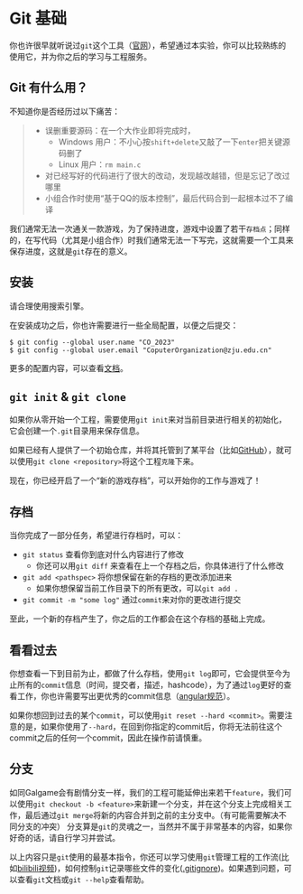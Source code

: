 # Git 基础

你也许很早就听说过`git`这个工具（[官网](https://git-scm.com/)），希望通过本实验，你可以比较熟练的使用它，并为你之后的学习与工程服务。

## Git 有什么用？

不知道你是否经历过以下痛苦：

> * 误删重要源码：在一个大作业即将完成时，
>   * Windows 用户：不小心按`shift+delete`又敲了一下`enter`把关键源码删了
>   * Linux 用户：`rm main.c`
> * 对已经写好的代码进行了很大的改动，发现越改越错，但是忘记了改过哪里
> * 小组合作时使用“基于QQ的版本控制”，最后代码合到一起根本过不了编译

我们通常无法一次通关一款游戏，为了保持进度，游戏中设置了若干`存档点`；同样的，在写代码（尤其是小组合作）时我们通常无法一下写完，这就需要一个工具来保存进度，这就是`git`存在的意义。

## 安装

请合理使用搜索引擎。

在安装成功之后，你也许需要进行一些全局配置，以便之后提交：
```
$ git config --global user.name "CO_2023"
$ git config --global user.email "CoputerOrganization@zju.edu.cn"
```

更多的配置内容，可以查看[文档](https://git-scm.com/docs/git-config#_configuration_file)。

## `git init` & `git clone`

如果你从零开始一个工程，需要使用`git init`来对当前目录进行相关的初始化，它会创建一个`.git`目录用来保存信息。

如果已经有人提供了一个初始仓库，并将其托管到了某平台（比如[GitHub](github.com)），就可以使用`git clone <repository>`将这个工程`克隆`下来。

现在，你已经开启了一个“新的游戏存档”，可以开始你的工作与游戏了！

## 存档

当你完成了一部分任务，希望进行存档时，可以：

* `git status` 查看你到底对什么内容进行了修改
  * 你还可以用`git diff` 来查看在上一个存档之后，你具体进行了什么修改
* `git add <pathspec>` 将你想保留在新的存档的更改添加进来
  * 如果你想保留当前工作目录下的所有更改，可以`git add .`
* `git commit -m "some log"` 通过`commit`来对你的更改进行提交

至此，一个新的存档产生了，你之后的工作都会在这个存档的基础上完成。

## 看看过去

你想查看一下到目前为止，都做了什么存档，使用`git log`即可，它会提供至今为止所有的`commit`信息（时间，提交者，描述，hashcode），为了通过`log`更好的查看工作，你也许需要写出更优秀的commit信息（[angular规范](https://github.com/angular/angular/blob/22b96b9/CONTRIBUTING.md#-commit-message-guidelines)）。

如果你想回到过去的某个`commit`，可以使用`git reset --hard <commit>`。需要注意的是，如果你使用了`--hard`，在回到你指定的commit后，你将无法前往这个commit之后的任何一个commit，因此在操作前请慎重。

## 分支

如同Galgame会有剧情分支一样，我们的工程可能延伸出来若干`feature`，我们可以使用`git checkout -b <feature>`来新建一个分支，并在这个分支上完成相关工作，最后通过`git merge`将新的内容合并到之前的主分支中。（有可能需要解决不同分支的冲突）
分支算是`git`的灵魂之一，当然并不属于非常基本的内容，如果你好奇的话，请自行学习并尝试。

以上内容只是`git`使用的最基本指令，你还可以学习使用`git`管理工程的工作流(比如[bilibili视频](https://www.bilibili.com/video/BV19e4y1q7JJ))，如何控制`git`记录哪些文件的变化([.gitignore](https://git-scm.com/docs/gitignore))。如果遇到问题，可以查看`git`文档或`git --help`查看帮助。